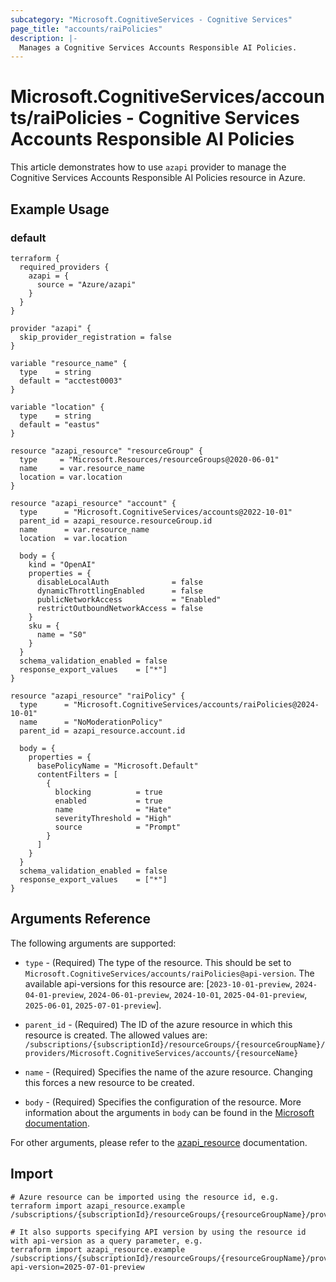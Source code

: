 ```yaml
---
subcategory: "Microsoft.CognitiveServices - Cognitive Services"
page_title: "accounts/raiPolicies"
description: |-
  Manages a Cognitive Services Accounts Responsible AI Policies.
---
```


# Microsoft.CognitiveServices/accounts/raiPolicies - Cognitive Services Accounts Responsible AI Policies

This article demonstrates how to use `azapi` provider to manage the Cognitive Services Accounts Responsible AI Policies resource in Azure.



## Example Usage

### default

```hcl
terraform {
  required_providers {
    azapi = {
      source = "Azure/azapi"
    }
  }
}

provider "azapi" {
  skip_provider_registration = false
}

variable "resource_name" {
  type    = string
  default = "acctest0003"
}

variable "location" {
  type    = string
  default = "eastus"
}

resource "azapi_resource" "resourceGroup" {
  type     = "Microsoft.Resources/resourceGroups@2020-06-01"
  name     = var.resource_name
  location = var.location
}

resource "azapi_resource" "account" {
  type      = "Microsoft.CognitiveServices/accounts@2022-10-01"
  parent_id = azapi_resource.resourceGroup.id
  name      = var.resource_name
  location  = var.location

  body = {
    kind = "OpenAI"
    properties = {
      disableLocalAuth              = false
      dynamicThrottlingEnabled      = false
      publicNetworkAccess           = "Enabled"
      restrictOutboundNetworkAccess = false
    }
    sku = {
      name = "S0"
    }
  }
  schema_validation_enabled = false
  response_export_values    = ["*"]
}

resource "azapi_resource" "raiPolicy" {
  type      = "Microsoft.CognitiveServices/accounts/raiPolicies@2024-10-01"
  name      = "NoModerationPolicy"
  parent_id = azapi_resource.account.id

  body = {
    properties = {
      basePolicyName = "Microsoft.Default"
      contentFilters = [
        {
          blocking          = true
          enabled           = true
          name              = "Hate"
          severityThreshold = "High"
          source            = "Prompt"
        }
      ]
    }
  }
  schema_validation_enabled = false
  response_export_values    = ["*"]
}

```



## Arguments Reference

The following arguments are supported:

* `type` - (Required) The type of the resource. This should be set to `Microsoft.CognitiveServices/accounts/raiPolicies@api-version`. The available api-versions for this resource are: [`2023-10-01-preview`, `2024-04-01-preview`, `2024-06-01-preview`, `2024-10-01`, `2025-04-01-preview`, `2025-06-01`, `2025-07-01-preview`].

* `parent_id` - (Required) The ID of the azure resource in which this resource is created. The allowed values are:  
  `/subscriptions/{subscriptionId}/resourceGroups/{resourceGroupName}/providers/Microsoft.CognitiveServices/accounts/{resourceName}`

* `name` - (Required) Specifies the name of the azure resource. Changing this forces a new resource to be created.

* `body` - (Required) Specifies the configuration of the resource. More information about the arguments in `body` can be found in the [Microsoft documentation](https://learn.microsoft.com/en-us/azure/templates/Microsoft.CognitiveServices/accounts/raiPolicies?pivots=deployment-language-terraform).

For other arguments, please refer to the [azapi_resource](https://registry.terraform.io/providers/Azure/azapi/latest/docs/resources/resource) documentation.

## Import

 ```shell
 # Azure resource can be imported using the resource id, e.g.
 terraform import azapi_resource.example /subscriptions/{subscriptionId}/resourceGroups/{resourceGroupName}/providers/Microsoft.CognitiveServices/accounts/{resourceName}/raiPolicies/{resourceName}
 
 # It also supports specifying API version by using the resource id with api-version as a query parameter, e.g.
 terraform import azapi_resource.example /subscriptions/{subscriptionId}/resourceGroups/{resourceGroupName}/providers/Microsoft.CognitiveServices/accounts/{resourceName}/raiPolicies/{resourceName}?api-version=2025-07-01-preview
 ```
